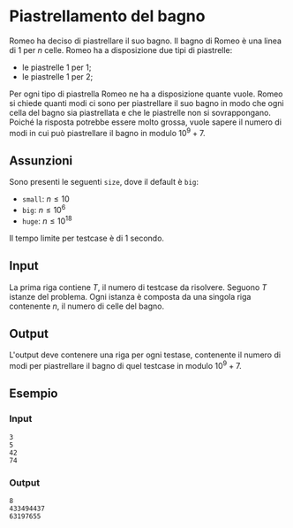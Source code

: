 # Piastrellamento del bagno

Romeo ha deciso di piastrellare il suo bagno. Il bagno di Romeo è una linea di
$1$ per $n$ celle. Romeo ha a disposizione due tipi di piastrelle:

* le piastrelle $1$ per $1$;
* le piastrelle $1$ per $2$;

Per ogni tipo di piastrella Romeo ne ha a disposizione quante vuole. Romeo si
chiede quanti modi ci sono per piastrellare il suo bagno in modo che ogni cella
del bagno sia piastrellata e che le piastrelle non si sovrappongano. Poiché
la risposta potrebbe essere molto grossa, vuole sapere il numero di modi in cui
può piastrellare il bagno in modulo $10^9+7$.

## Assunzioni

Sono presenti le seguenti `size`, dove il default è `big`:

* `small`: $n \leq 10$
* `big`: $n \leq 10^6$
* `huge`: $n \leq 10^{18}$

Il tempo limite per testcase è di $1$ secondo.

## Input
La prima riga contiene $T$, il numero di testcase da risolvere. Seguono $T$
istanze del problema. Ogni istanza è composta da una singola riga contenente
$n$, il numero di celle del bagno.

## Output
L'output deve contenere una riga per ogni testase, contenente il numero di modi
per piastrellare il bagno di quel testcase in modulo $10^9+7$.

## Esempio

### Input
```
3
5
42
74
```

### Output
```
8
433494437
63197655
```